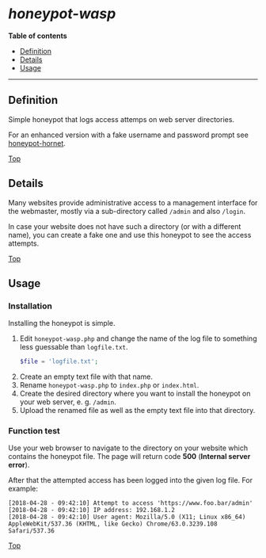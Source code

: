 # ***honeypot-wasp***

**Table of contents**
*   [Definition](#definition)
*   [Details](#details)
*   [Usage](#usage)

----

## Definition

Simple honeypot that logs access attemps on web server directories.

For an enhanced version with a fake username and password prompt see [honeypot-hornet](https://github.com/urbanware-org/honeypot-hornet).

[Top](#honeypot-wasp-)

## Details

Many websites provide administrative access to a management interface for the webmaster, mostly via a sub-directory called `/admin` and also `/login`.

In case your website does not have such a directory (or with a different name), you can create a fake one and use this honeypot to see the access attempts.

[Top](#honeypot-wasp-)

## Usage

### Installation

Installing the honeypot is simple.

1.  Edit `honeypot-wasp.php` and change the name of the log file to something less guessable than `logfile.txt`.
    ```php
    $file = 'logfile.txt';
    ```
1.  Create an empty text file with that name.
1.  Rename `honeypot-wasp.php` to `index.php` or `index.html`.
1.  Create the desired directory where you want to install the honeypot on your web server, e. g. `/admin`.
1.  Upload the renamed file as well as the empty text file into that directory.

### Function test

Use your web browser to navigate to the directory on your website which contains the honeypot file. The page will return code **500** (**Internal server error**).

After that the attempted access has been logged into the given log file. For example:

```
[2018-04-28 - 09:42:10] Attempt to access 'https://www.foo.bar/admin'
[2018-04-28 - 09:42:10] IP address: 192.168.1.2
[2018-04-28 - 09:42:10] User agent: Mozilla/5.0 (X11; Linux x86_64) AppleWebKit/537.36 (KHTML, like Gecko) Chrome/63.0.3239.108 Safari/537.36
```

[Top](#honeypot-wasp-)
